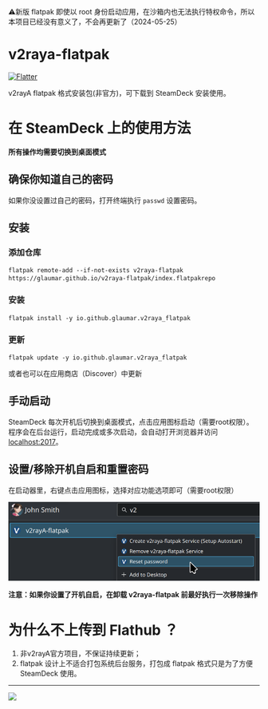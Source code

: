 ⚠️新版 flatpak 即使以 root 身份启动应用，在沙箱内也无法执行特权命令，所以本项目已经没有意义了，不会再更新了（2024-05-25）
# v2raya-flatpak
[![Flatter](https://github.com/glaumar/v2raya-flatpak/actions/workflows/Flatter.yml/badge.svg)](https://github.com/glaumar/v2raya-flatpak/actions/workflows/Flatter.yml)

v2rayA flatpak 格式安装包(非官方)，可下载到 SteamDeck 安装使用。

# 在 SteamDeck 上的使用方法
**所有操作均需要切换到桌面模式**

## 确保你知道自己的密码
如果你没设置过自己的密码，打开终端执行 `passwd` 设置密码。

## 安装
### 添加仓库
```shell
flatpak remote-add --if-not-exists v2raya-flatpak https://glaumar.github.io/v2raya-flatpak/index.flatpakrepo
```
### 安装
```shell
flatpak install -y io.github.glaumar.v2raya_flatpak
```
### 更新
```shell
flatpak update -y io.github.glaumar.v2raya_flatpak
```
或者也可以在应用商店（Discover）中更新

## 手动启动
SteamDeck 每次开机后切换到桌面模式，点击应用图标启动（需要root权限）。程序会在后台运行，启动完成或多次启动，会自动打开浏览器并访问 [localhost:2017](http://localhost:2017)。

## 设置/移除开机自启和重置密码
在启动器里，右键点击应用图标，选择对应功能选项即可（需要root权限）

![](./screenshots/screenshot1.png)

**注意：如果你设置了开机自启，在卸载 v2raya-flatpak 前最好执行一次移除操作**

# 为什么不上传到 Flathub ？

1. 非v2rayA官方项目，不保证持续更新；
2. flatpak 设计上不适合打包系统后台服务，打包成 flatpak 格式只是为了方便 SteamDeck 使用。

---
![](https://badges.pufler.dev/visits/glaumar/v2raya-flatpak)
